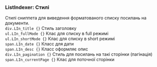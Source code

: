 
<meta http-equiv="Content-Type" content="text/html; charset=utf-8">
<h3>ListIndexer: Стилі </h3> 
Стилі сниппета для виведення форматованого списку посилань на документи.
<br>
<div><code>div.LIn_title {}</code> Стиль заголовку</div>
<div><code>ul.LIn_fullMode {}</code> Клас для списку в full режимі</div>
<div><code>ul.LIn_shortMode {}</code> Клас для списку в short режимі</div>
<div><code>span.LIn_date {}</code> Класс для дати</div>
<div><code>span.LIn_desc {}</code> Класс оформляє опис</div>
<div><code>div.LIn_pagination {}</code> Стиль для посилань на такі сторінки (пагінація)</div>
<div><code>span.LIn_currentPage {}</code> Клас для поточної сторінки</div>

